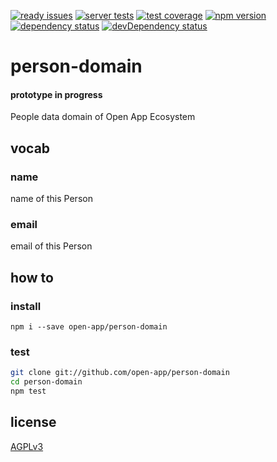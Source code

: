 [![ready issues](https://badge.waffle.io/open-app/person-domain.png?label=ready&title=Ready)](https://waffle.io/open-app/person-domain)
[![server tests](https://travis-ci.org/open-app/person-domain.png)](https://travis-ci.org/open-app/person-domain)
[![test coverage](https://img.shields.io/coveralls/open-app/person-domain.svg)](https://coveralls.io/r/open-app/person-domain)
[![npm version](https://badge.fury.io/js/open-app-person-domain.png)](https://npmjs.org/package/open-app-person-domain)
[![dependency status](https://david-dm.org/open-app/person-domain.png)](https://david-dm.org/open-app/person-domain)
[![devDependency status](https://david-dm.org/open-app/person-domain/dev-status.png)](https://david-dm.org/open-app/person-domain#info=devDependencies)

# person-domain

#### prototype in progress

People data domain of Open App Ecosystem

## vocab

### name

name of this Person

### email

email of this Person

## how to

### install

`npm i --save open-app/person-domain`

### test

```bash
git clone git://github.com/open-app/person-domain
cd person-domain
npm test
```

## license

[AGPLv3](LICENSE)
